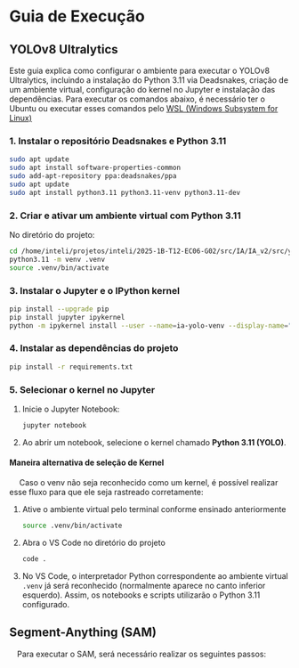 # Guia de Execução

## YOLOv8 Ultralytics

Este guia explica como configurar o ambiente para executar o YOLOv8 Ultralytics, incluindo a instalação do Python 3.11 via Deadsnakes, criação de um ambiente virtual, configuração do kernel no Jupyter e instalação das dependências. Para executar os comandos abaixo, é necessário ter o Ubuntu ou executar esses comandos pelo [WSL (Windows Subsystem for Linux)](https://learn.microsoft.com/pt-br/windows/wsl/install)

### 1. Instalar o repositório Deadsnakes e Python 3.11

```bash
sudo apt update
sudo apt install software-properties-common
sudo add-apt-repository ppa:deadsnakes/ppa
sudo apt update
sudo apt install python3.11 python3.11-venv python3.11-dev
```

### 2. Criar e ativar um ambiente virtual com Python 3.11

No diretório do projeto:

```bash
cd /home/inteli/projetos/inteli/2025-1B-T12-EC06-G02/src/IA/IA_v2/src/yolo
python3.11 -m venv .venv
source .venv/bin/activate
```

### 3. Instalar o Jupyter e o IPython kernel

```bash
pip install --upgrade pip
pip install jupyter ipykernel
python -m ipykernel install --user --name=ia-yolo-venv --display-name="Python 3.11 (YOLO)"
```

### 4. Instalar as dependências do projeto

```bash
pip install -r requirements.txt
```

### 5. Selecionar o kernel no Jupyter

1. Inicie o Jupyter Notebook:
    ```bash
    jupyter notebook
    ```
2. Ao abrir um notebook, selecione o kernel chamado **Python 3.11 (YOLO)**.

#### Maneira alternativa de seleção de Kernel
&emsp; Caso o venv não seja reconhecido como um kernel, é possível realizar esse fluxo para que ele seja rastreado corretamente:

1. Ative o ambiente virtual pelo terminal conforme ensinado anteriormente
    ```bash
    source .venv/bin/activate
    ```

2. Abra o VS Code no diretório do projeto
    ```bash
    code .
    ```

3. No VS Code, o interpretador Python correspondente ao ambiente virtual `.venv` já será reconhecido (normalmente aparece no canto inferior esquerdo). Assim, os notebooks e scripts utilizarão o Python 3.11 configurado.


## Segment-Anything (SAM)
&emsp;Para executar o SAM, será necessário realizar os seguintes passos: